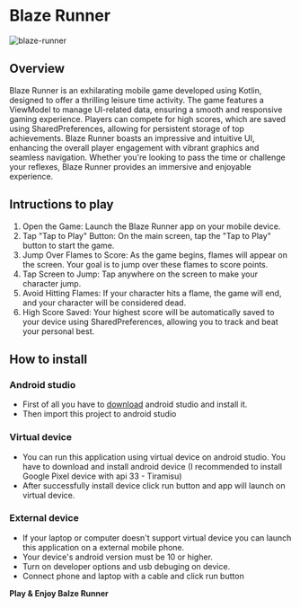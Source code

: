 # Blaze Runner

![blaze-runner](https://github.com/sandeepaMallawarachchi/Blaze-Runner/assets/126542051/13d89b49-0945-49e2-aa4d-0ca362b87377)

## Overview

Blaze Runner is an exhilarating mobile game developed using Kotlin, designed to offer a thrilling leisure time activity. The game features a ViewModel to manage UI-related data, ensuring a smooth and responsive gaming experience. Players can compete for high scores, which are saved using SharedPreferences, allowing for persistent storage of top achievements. Blaze Runner boasts an impressive and intuitive UI, enhancing the overall player engagement with vibrant graphics and seamless navigation. Whether you're looking to pass the time or challenge your reflexes, Blaze Runner provides an immersive and enjoyable experience.

## Intructions to play

  1. Open the Game: Launch the Blaze Runner app on your mobile device.
  2. Tap "Tap to Play" Button: On the main screen, tap the "Tap to Play" button to start the game.
  3. Jump Over Flames to Score: As the game begins, flames will appear on the screen. Your goal is to jump over these flames to score points.
  4. Tap Screen to Jump: Tap anywhere on the screen to make your character jump.
  5. Avoid Hitting Flames: If your character hits a flame, the game will end, and your character will be considered dead.
  6. High Score Saved: Your highest score will be automatically saved to your device using SharedPreferences, allowing you to track and beat your personal best.

## How to install

### Android studio

* First of all you have to [download](https://developer.android.com/studio?gad_source=1&gclid=Cj0KCQjwjLGyBhCYARIsAPqTz1_3vSJcdecuLdbVABPjNNk0tI8z_cS-UCVs80t68RYE0dl5uXEe9TUaAtPLEALw_wcB&gclsrc=aw.ds) android studio and install it.
* Then import this project to android studio

### Virtual device

* You can run this application using virtual device on android studio. You have to download and install android device (I recommended to install Google Pixel device with api 33 - Tiramisu)
* After successfully install device click run button and app will launch on virtual device.

### External device

* If your laptop or computer doesn't support virtual device you can launch this application on a external mobile phone.
* Your device's android version must be 10 or higher.
* Turn on developer options and usb debuging on device.
* Connect phone and laptop with a cable and click run button

**Play & Enjoy Balze Runner**
